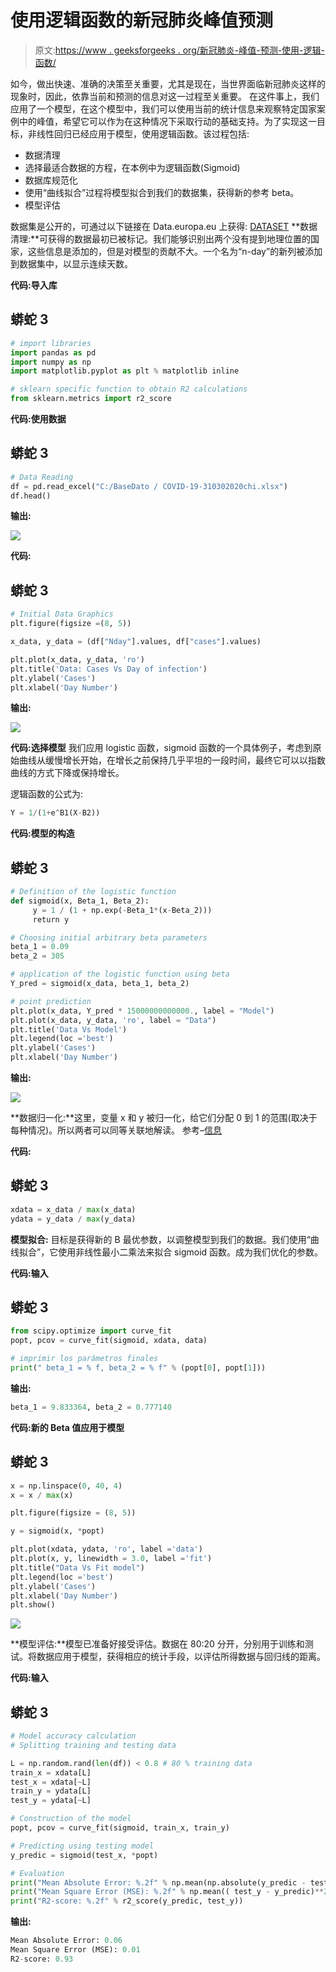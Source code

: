 # 使用逻辑函数的新冠肺炎峰值预测

> 原文:[https://www . geeksforgeeks . org/新冠肺炎-峰值-预测-使用-逻辑-函数/](https://www.geeksforgeeks.org/covid-19-peak-prediction-using-logistic-function/)

如今，做出快速、准确的决策至关重要，尤其是现在，当世界面临新冠肺炎这样的现象时，因此，依靠当前和预测的信息对这一过程至关重要。
在这件事上，我们应用了一个模型，在这个模型中，我们可以使用当前的统计信息来观察特定国家案例中的峰值，希望它可以作为在这种情况下采取行动的基础支持。为了实现这一目标，非线性回归已经应用于模型，使用逻辑函数。该过程包括:

*   数据清理
*   选择最适合数据的方程，在本例中为逻辑函数(Sigmoid)
*   数据库规范化
*   使用“曲线拟合”过程将模型拟合到我们的数据集，获得新的参考 beta。
*   模型评估

数据集是公开的，可通过以下链接在 Data.europa.eu 上获得: [DATASET](https://data.europa.eu/euodp/es/data/dataset/covid-19-coronavirus-data)
**数据清理:**可获得的数据最初已被标记。我们能够识别出两个没有提到地理位置的国家，这些信息是添加的，但是对模型的贡献不大。一个名为“n-day”的新列被添加到数据集中，以显示连续天数。

**代码:导入库**

## 蟒蛇 3

```py
# import libraries
import pandas as pd
import numpy as np
import matplotlib.pyplot as plt % matplotlib inline

# sklearn specific function to obtain R2 calculations
from sklearn.metrics import r2_score
```

**代码:使用数据**

## 蟒蛇 3

```py
# Data Reading
df = pd.read_excel("C:/BaseDato / COVID-19-310302020chi.xlsx")
df.head()
```

**输出:**

![](img/a20c3ba770208337da8969ffb64627bb.png)

**代码:**

## 蟒蛇 3

```py
# Initial Data Graphics
plt.figure(figsize =(8, 5))

x_data, y_data = (df["Nday"].values, df["cases"].values)

plt.plot(x_data, y_data, 'ro')
plt.title('Data: Cases Vs Day of infection')
plt.ylabel('Cases')
plt.xlabel('Day Number')
```

**输出:**

![](img/16bc7d0b3756ae1b8946a5f8128f5da9.png)

**代码:选择模型**
我们应用 logistic 函数，sigmoid 函数的一个具体例子，考虑到原始曲线从缓慢增长开始，在增长之前保持几乎平坦的一段时间，最终它可以以指数曲线的方式下降或保持增长。

逻辑函数的公式为:

```py
Y = 1/(1+e^B1(X-B2))
```

**代码:模型的构造**

## 蟒蛇 3

```py
# Definition of the logistic function
def sigmoid(x, Beta_1, Beta_2):
     y = 1 / (1 + np.exp(-Beta_1*(x-Beta_2)))
     return y

# Choosing initial arbitrary beta parameters
beta_1 = 0.09
beta_2 = 305

# application of the logistic function using beta
Y_pred = sigmoid(x_data, beta_1, beta_2)

# point prediction
plt.plot(x_data, Y_pred * 15000000000000., label = "Model")
plt.plot(x_data, y_data, 'ro', label = "Data")
plt.title('Data Vs Model')
plt.legend(loc ='best')
plt.ylabel('Cases')
plt.xlabel('Day Number')
```

**输出:**

![](img/ca1e6a6dd050bb2e2fcf387edd5e5eab.png)

**数据归一化:**这里，变量 x 和 y 被归一化，给它们分配 0 到 1 的范围(取决于每种情况)。所以两者可以同等关联地解读。
参考–[信息](https://empresas.blogthinkbig.com/precauciones-la-hora-de-normalizar/)

**代码:**

## 蟒蛇 3

```py
xdata = x_data / max(x_data)
ydata = y_data / max(y_data)
```

**模型拟合:**
目标是获得新的 B 最优参数，以调整模型到我们的数据。我们使用“曲线拟合”，它使用非线性最小二乘法来拟合 sigmoid 函数。成为我们优化的参数。

**代码:输入**

## 蟒蛇 3

```py
from scipy.optimize import curve_fit
popt, pcov = curve_fit(sigmoid, xdata, data)

# imprimir los parámetros finales
print(" beta_1 = % f, beta_2 = % f" % (popt[0], popt[1]))
```

**输出:**

```py
beta_1 = 9.833364, beta_2 = 0.777140
```

**代码:新的 Beta 值应用于模型**

## 蟒蛇 3

```py
x = np.linspace(0, 40, 4)
x = x / max(x)

plt.figure(figsize = (8, 5))

y = sigmoid(x, *popt)

plt.plot(xdata, ydata, 'ro', label ='data')
plt.plot(x, y, linewidth = 3.0, label ='fit')
plt.title("Data Vs Fit model")
plt.legend(loc ='best')
plt.ylabel('Cases')
plt.xlabel('Day Number')
plt.show()
```

![](img/cd30aacf18255f1590eac7ec86619e1c.png)

**模型评估:**模型已准备好接受评估。数据在 80:20 分开，分别用于训练和测试。将数据应用于模型，获得相应的统计手段，以评估所得数据与回归线的距离。

**代码:输入**

## 蟒蛇 3

```py
# Model accuracy calculation
# Splitting training and testing data

L = np.random.rand(len(df)) < 0.8 # 80 % training data
train_x = xdata[L]
test_x = xdata[~L]
train_y = ydata[L]
test_y = ydata[~L]

# Construction of the model
popt, pcov = curve_fit(sigmoid, train_x, train_y)

# Predicting using testing model
y_predic = sigmoid(test_x, *popt)

# Evaluation
print("Mean Absolute Error: %.2f" % np.mean(np.absolute(y_predic - test_y)))
print("Mean Square Error (MSE): %.2f" % np.mean(( test_y - y_predic)**2))
print("R2-score: %.2f" % r2_score(y_predic, test_y))
```

**输出:**

```py
Mean Absolute Error: 0.06
Mean Square Error (MSE): 0.01
R2-score: 0.93
```